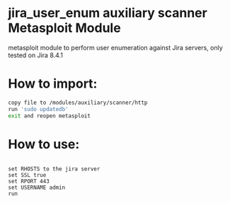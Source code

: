 # jira_user_enum auxiliary scanner Metasploit Module
metasploit module to perform user enumeration against Jira servers, only tested on Jira 8.4.1

# How to import:
```sh
copy file to /modules/auxiliary/scanner/http
run 'sudo updatedb'
exit and reopen metasploit
```


 

# How to use:
```use auxiliary/scanner/http/jira_user_enum

set RHOSTS to the jira server
set SSL true
set RPORT 443
set USERNAME admin
run

```


